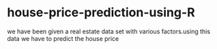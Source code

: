 # house-price-prediction-using-R
we have been given a real estate data set with various factors.using this data we have to predict the house price 
